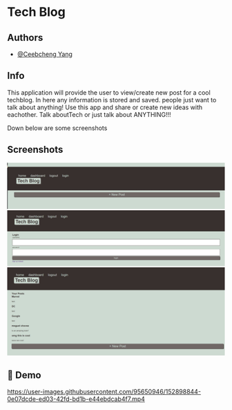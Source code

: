 
# Tech Blog



## Authors

- [@Ceebcheng Yang](https://github.com/Ceebcheng)


## Info

This application will provide the user to view/create new post for a cool techblog. In here any information is stored and 
saved. people just want to talk about anything! Use this app and share or create new ideas with eachother. Talk aboutTech or just talk about ANYTHING!!!

Down below are some screenshots

## Screenshots

![App Screenshot](https://github.com/Ceebcheng/Tech-Blog/blob/main/screenshoot/Capture1.JPG)
![App Screenshot](https://github.com/Ceebcheng/Tech-Blog/blob/main/screenshoot/Capture2.JPG)
![App Screenshot](https://github.com/Ceebcheng/Tech-Blog/blob/main/screenshoot/Capture3.JPG)


## 🔗 Demo

https://user-images.githubusercontent.com/95650946/152898844-0e07dcde-ed03-42fd-bd1b-e44ebdcab4f7.mp4
